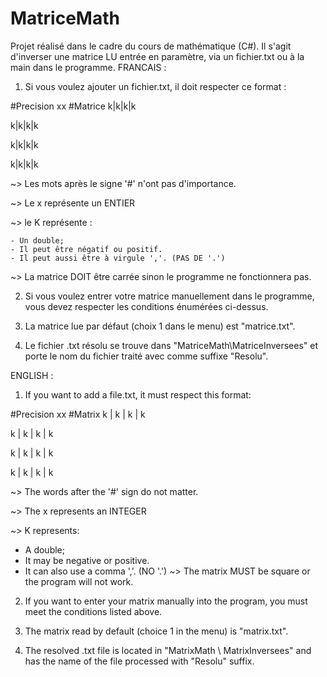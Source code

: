 # MatriceMath
Projet réalisé dans le cadre du cours de mathématique (C#). Il s'agit d'inverser une matrice LU entrée en paramètre, via un fichier.txt ou à la main dans le programme.
FRANCAIS :

1) Si vous voulez ajouter un fichier.txt, il doit respecter ce format : 

#Precision
xx
#Matrice
k|k|k|k

k|k|k|k

k|k|k|k

k|k|k|k


~> Les mots après le signe '#' n'ont pas d'importance.

~> Le x représente un ENTIER

~> le K représente :


	- Un double;
	- Il peut être négatif ou positif.
	- Il peut aussi être à virgule ','. (PAS DE '.')
~> La matrice DOIT être carrée sinon le programme ne fonctionnera pas.

2) Si vous voulez entrer votre matrice manuellement dans le programme, vous devez respecter les conditions énumérées ci-dessus.

3) La matrice lue par défaut (choix 1 dans le menu) est "matrice.txt".

4) Le fichier .txt résolu se trouve dans "MatriceMath\MatriceInversees" et porte le nom du fichier traité avec comme suffixe "Resolu".

ENGLISH : 

1) If you want to add a file.txt, it must respect this format:

#Precision
xx
#Matrix
k | k | k | k

k | k | k | k

k | k | k | k

k | k | k | k

~> The words after the '#' sign do not matter.

~> The x represents an INTEGER

~> K represents:

- A double;
- It may be negative or positive.
- It can also use a comma ','. (NO '.')
~> The matrix MUST be square or the program will not work.

2) If you want to enter your matrix manually into the program, you must meet the conditions listed above.

3) The matrix read by default (choice 1 in the menu) is "matrix.txt".

4) The resolved .txt file is located in "MatrixMath \ MatrixInversees" and has the name of the file processed with "Resolu" suffix.



